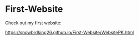 # First-Website

Check out my first website:

https://snowbrdking26.github.io/First-Website/WebsitePK.html